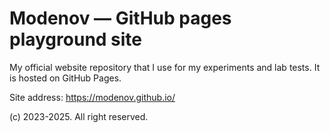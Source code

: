# Modenov — GitHub pages playground site

My official website repository that I use for my experiments and lab tests. It is hosted on GitHub Pages.

Site address: https://modenov.github.io/

(c) 2023-2025. All right reserved.
